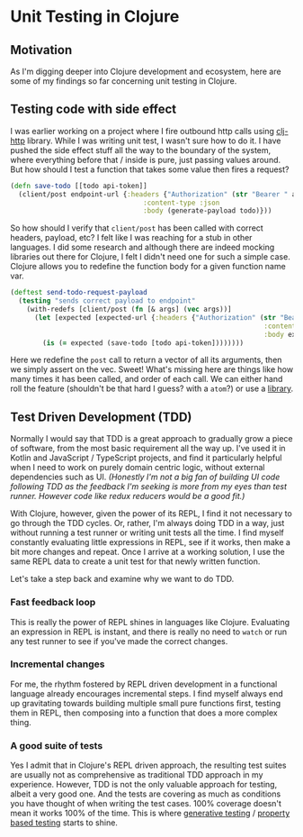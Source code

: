 # Unit Testing in Clojure

## Motivation

As I'm digging deeper into Clojure development and ecosystem, here are some of my findings so far concerning unit testing in Clojure.

## Testing code with side effect

I was earlier working on a project where I fire outbound http calls using [clj-http](https://github.com/dakrone/clj-http) library. While I was writing unit test, I wasn't sure how to do it. I have pushed the side effect stuff all the way to the boundary of the system, where everything before that / inside is pure, just passing values around. But how should I test a function that takes some value then fires a request?

```clojure
(defn save-todo [[todo api-token]]
  (client/post endpoint-url {:headers {"Authorization" (str "Bearer " api-token)}
                                 :content-type :json
                                 :body (generate-payload todo)}))
```

So how should I verify that `client/post` has been called with correct headers, payload, etc? I felt like I was reaching for a stub in other languages. I did some research and although there are indeed mocking libraries out there for Clojure, I felt I didn't need one for such a simple case. Clojure allows you to redefine the function body for a given function name var.

```clojure
(deftest send-todo-request-payload
  (testing "sends correct payload to endpoint"
    (with-redefs [client/post (fn [& args] (vec args))]
      (let [expected [expected-url {:headers {"Authorization" (str "Bearer " api-token)}
                                                               :content-type :json
                                                               :body expected-body}]]
        (is (= expected (save-todo [todo api-token])))))))
```

Here we redefine the `post` call to return a vector of all its arguments, then we simply assert on the vec. Sweet! What's missing here are things like how many times it has been called, and order of each call. We can either hand roll the feature (shouldn't be that hard I guess? with a `atom`?) or use a [library](https://github.com/unrelentingtech/clj-http-fake).

## Test Driven Development (TDD)

Normally I would say that TDD is a great approach to gradually grow a piece of software, from the most basic requirement all the way up. I've used it in Kotlin and JavaScript / TypeScript projects, and find it particularly helpful when I need to work on purely domain centric logic, without external dependencies such as UI. _(Honestly I'm not a big fan of building UI code following TDD as the feedback I'm seeking is more from my eyes than test runner. However code like redux reducers would be a good fit.)_

With Clojure, however, given the power of its REPL, I find it not necessary to go through the TDD cycles. Or, rather, I'm always doing TDD in a way, just without running a test runner or writing unit tests all the time. I find myself constantly evaluating little expressions in REPL, see if it works, then make a bit more changes and repeat. Once I arrive at a working solution, I use the same REPL data to create a unit test for that newly written function.

Let's take a step back and examine why we want to do TDD.

### Fast feedback loop

This is really the power of REPL shines in languages like Clojure. Evaluating an expression in REPL is instant, and there is really no need to `watch` or run any test runner to see if you've made the correct changes.

### Incremental changes

For me, the rhythm fostered by REPL driven development in a functional language already encourages incremental steps. I find myself always end up gravitating towards building multiple small pure functions first, testing them in REPL, then composing into a function that does a more complex thing.

### A good suite of tests

Yes I admit that in Clojure's REPL driven approach, the resulting test suites are usually not as comprehensive as traditional TDD approach in my experience. However, TDD is not the only valuable approach for testing, albeit a very good one. And the tests are covering as much as conditions you have thought of when writing the test cases. 100% coverage doesn't mean it works 100% of the time. This is where [generative testing](https://clojure.github.io/test.generative/) / [property based testing](https://clojure.org/guides/test_check_beginner) starts to shine.
